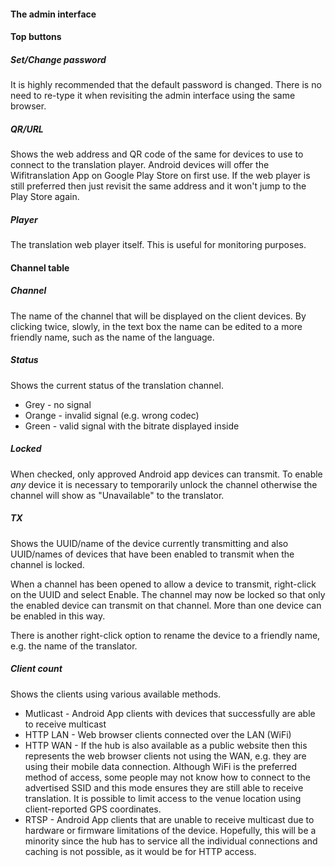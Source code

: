 #### The admin interface

#### Top buttons
##### Set/Change password
It is highly recommended that the default password is changed. There is no need to re-type it when revisiting the admin interface using the same browser.

##### QR/URL
Shows the web address and QR code of the same for devices to use to connect to the translation player. Android devices will offer the Wifitranslation App on Google Play Store on first use. If the web player is still preferred then just revisit the same address and it won't jump to the Play Store again.

##### Player
The translation web player itself. This is useful for monitoring purposes.

#### Channel table
##### Channel
The name of the channel that will be displayed on the client devices. By clicking twice, slowly, in the text box the name can be edited to a more friendly name, such as the name of the language.

##### Status
Shows the current status of the translation channel.
* Grey - no signal
* Orange - invalid signal (e.g. wrong codec)
* Green - valid signal with the bitrate displayed inside

##### Locked
When checked, only approved Android app devices can transmit. To enable _any_ device it is necessary to temporarily unlock the channel otherwise the channel will show as "Unavailable" to the translator.

##### TX
Shows the UUID/name of the device currently transmitting and also UUID/names of devices that have been enabled to transmit when the channel is locked.

When a channel has been opened to allow a device to transmit, right-click on the UUID and select Enable. The channel may now be locked so that only the enabled device can transmit on that channel. More than one device can be enabled in this way.

There is another right-click option to rename the device to a friendly name, e.g. the name of the translator.

##### Client count
Shows the clients using various available methods.
* Mutlicast - Android App clients with devices that successfully are able to receive multicast
* HTTP LAN - Web browser clients connected over the LAN (WiFi)
* HTTP WAN - If the hub is also available as a public website then this represents the web browser clients not using the WAN, e.g. they are using their mobile data connection. Although WiFi is the preferred method of access, some people may not know how to connect to the advertised SSID and this mode ensures they are still able to receive translation. It is possible to limit access to the venue location using client-reported GPS coordinates.
* RTSP - Android App clients that are unable to receive multicast due to hardware or firmware limitations of the device. Hopefully, this will be a minority since the hub has to service all the individual connections and caching is not possible, as it would be for HTTP access.
